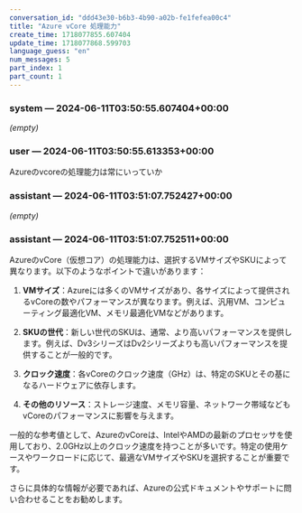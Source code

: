 ```yaml
---
conversation_id: "ddd43e30-b6b3-4b90-a02b-fe1fefea00c4"
title: "Azure vCore 処理能力"
create_time: 1718077855.607404
update_time: 1718077868.599703
language_guess: "en"
num_messages: 5
part_index: 1
part_count: 1
---
```


### system — 2024-06-11T03:50:55.607404+00:00

_(empty)_

### user — 2024-06-11T03:50:55.613353+00:00

Azureのvcoreの処理能力は常にいっていか

### assistant — 2024-06-11T03:51:07.752427+00:00

_(empty)_

### assistant — 2024-06-11T03:51:07.752511+00:00

AzureのvCore（仮想コア）の処理能力は、選択するVMサイズやSKUによって異なります。以下のようなポイントで違いがあります：

1. **VMサイズ**：Azureには多くのVMサイズがあり、各サイズによって提供されるvCoreの数やパフォーマンスが異なります。例えば、汎用VM、コンピューティング最適化VM、メモリ最適化VMなどがあります。
   
2. **SKUの世代**：新しい世代のSKUは、通常、より高いパフォーマンスを提供します。例えば、Dv3シリーズはDv2シリーズよりも高いパフォーマンスを提供することが一般的です。

3. **クロック速度**：各vCoreのクロック速度（GHz）は、特定のSKUとその基になるハードウェアに依存します。

4. **その他のリソース**：ストレージ速度、メモリ容量、ネットワーク帯域などもvCoreのパフォーマンスに影響を与えます。

一般的な参考値として、AzureのvCoreは、IntelやAMDの最新のプロセッサを使用しており、2.0GHz以上のクロック速度を持つことが多いです。特定の使用ケースやワークロードに応じて、最適なVMサイズやSKUを選択することが重要です。

さらに具体的な情報が必要であれば、Azureの公式ドキュメントやサポートに問い合わせることをお勧めします。
